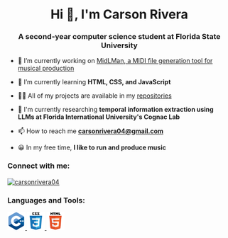 <h1 align="center">Hi 👋, I'm Carson Rivera</h1>
<h3 align="center">A second-year computer science student at Florida State University</h3>

- 🔭 I’m currently working on [MidLMan, a MIDI file generation tool for musical production](https://github.com/CarsonRivera04/MidLMan)

- 🌱 I’m currently learning **HTML, CSS, and JavaScript**

- 👨‍💻 All of my projects are available in my [repositories](https://github.com/CarsonRivera04?tab=repositories)

- 🔬 I'm currently researching **temporal information extraction using LLMs at Florida International University's Cognac Lab**

- 📫 How to reach me **carsonrivera04@gmail.com**

- 😀 In my free time, **I like to run and produce music**

<h3 align="left">Connect with me:</h3>
<p align="left">
<a href="https://linkedin.com/in/carsonrivera04" target="blank"><img align="center" src="https://raw.githubusercontent.com/rahuldkjain/github-profile-readme-generator/master/src/images/icons/Social/linked-in-alt.svg" alt="carsonrivera04" height="30" width="40" /></a>
</p>

<h3 align="left">Languages and Tools:</h3>
<p align="left"> <a href="https://www.w3schools.com/cpp/" target="_blank" rel="noreferrer"> <img src="https://raw.githubusercontent.com/devicons/devicon/master/icons/cplusplus/cplusplus-original.svg" alt="cplusplus" width="40" height="40"/> </a> <a href="https://www.w3schools.com/css/" target="_blank" rel="noreferrer"> <img src="https://raw.githubusercontent.com/devicons/devicon/master/icons/css3/css3-original-wordmark.svg" alt="css3" width="40" height="40"/> </a> <a href="https://www.w3.org/html/" target="_blank" rel="noreferrer"> <img src="https://raw.githubusercontent.com/devicons/devicon/master/icons/html5/html5-original-wordmark.svg" alt="html5" width="40" height="40"/> </a> </p>

